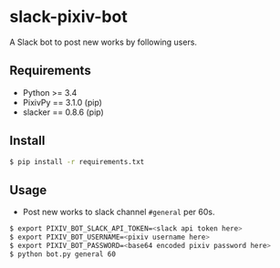 slack-pixiv-bot
==================
A Slack bot to post new works by following users.

## Requirements

- Python >= 3.4
- PixivPy == 3.1.0 (pip)
- slacker == 0.8.6 (pip)

## Install

```bash
$ pip install -r requirements.txt
```

## Usage

- Post new works to slack channel `#general` per 60s.

```bash
$ export PIXIV_BOT_SLACK_API_TOKEN=<slack api token here>
$ export PIXIV_BOT_USERNAME=<pixiv username here>
$ export PIXIV_BOT_PASSWORD=<base64 encoded pixiv password here>
$ python bot.py general 60
```